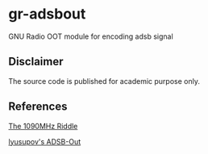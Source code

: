 # gr-adsbout
GNU Radio OOT module for encoding adsb signal


## Disclaimer
The source code is published for academic purpose only.

## References
[The 1090MHz Riddle](https://mode-s.org/decode/adsb/introduction.html)

[lyusupov's ADSB-Out](https://github.com/lyusupov/ADSB-Out)
